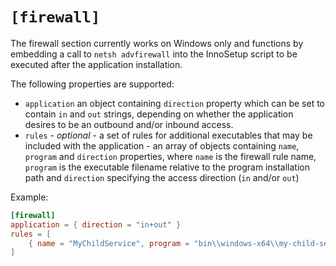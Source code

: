# `[firewall]`

The firewall section currently works on Windows only and functions by embedding a call to `netsh advfirewall` into the InnoSetup script to be executed after the application installation.

The following properties are supported:

- `application`  an object containing `direction` property which can be set to contain `in` and `out` strings, depending on whether the application desires to be an outbound and/or inbound access.
- `rules` - *optional* - a set of rules for additional executables that may be included with the application - an array of objects containing `name`, `program` and `direction` properties, where `name` is the firewall rule name, `program` is the executable filename relative to the program installation path and `direction` specifying the access direction (`in` and/or `out`)

Example:
```toml
[firewall]
application = { direction = "in+out" }
rules = [
    { name = "MyChildService", program = "bin\\windows-x64\\my-child-service.exe", direction="in+out" }
]
```
